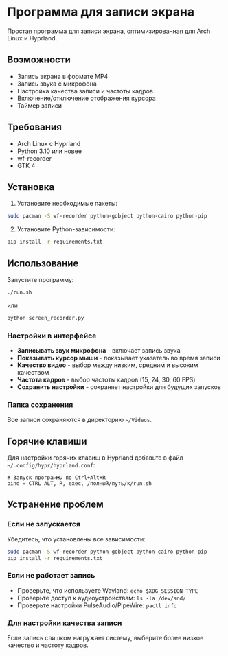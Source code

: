 # Программа для записи экрана

Простая программа для записи экрана, оптимизированная для Arch Linux и Hyprland.

## Возможности

- Запись экрана в формате MP4
- Запись звука с микрофона
- Настройка качества записи и частоты кадров
- Включение/отключение отображения курсора
- Таймер записи

## Требования

- Arch Linux с Hyprland
- Python 3.10 или новее
- wf-recorder
- GTK 4

## Установка

1. Установите необходимые пакеты:

```bash
sudo pacman -S wf-recorder python-gobject python-cairo python-pip
```

2. Установите Python-зависимости:

```bash
pip install -r requirements.txt
```

## Использование

Запустите программу:

```bash
./run.sh
```

или

```bash
python screen_recorder.py
```

### Настройки в интерфейсе

- **Записывать звук микрофона** - включает запись звука
- **Показывать курсор мыши** - показывает указатель во время записи
- **Качество видео** - выбор между низким, средним и высоким качеством
- **Частота кадров** - выбор частоты кадров (15, 24, 30, 60 FPS)
- **Сохранить настройки** - сохраняет настройки для будущих запусков

### Папка сохранения

Все записи сохраняются в директорию `~/Videos`.

## Горячие клавиши

Для настройки горячих клавиш в Hyprland добавьте в файл `~/.config/hypr/hyprland.conf`:

```
# Запуск программы по Ctrl+Alt+R
bind = CTRL ALT, R, exec, /полный/путь/к/run.sh
```

## Устранение проблем

### Если не запускается

Убедитесь, что установлены все зависимости:

```bash
sudo pacman -S wf-recorder python-gobject python-cairo python-pip
pip install -r requirements.txt
```

### Если не работает запись

- Проверьте, что используете Wayland: `echo $XDG_SESSION_TYPE`
- Проверьте доступ к аудиоустройствам: `ls -la /dev/snd/`
- Проверьте настройки PulseAudio/PipeWire: `pactl info`

### Для настройки качества записи

Если запись слишком нагружает систему, выберите более низкое качество и частоту кадров. 